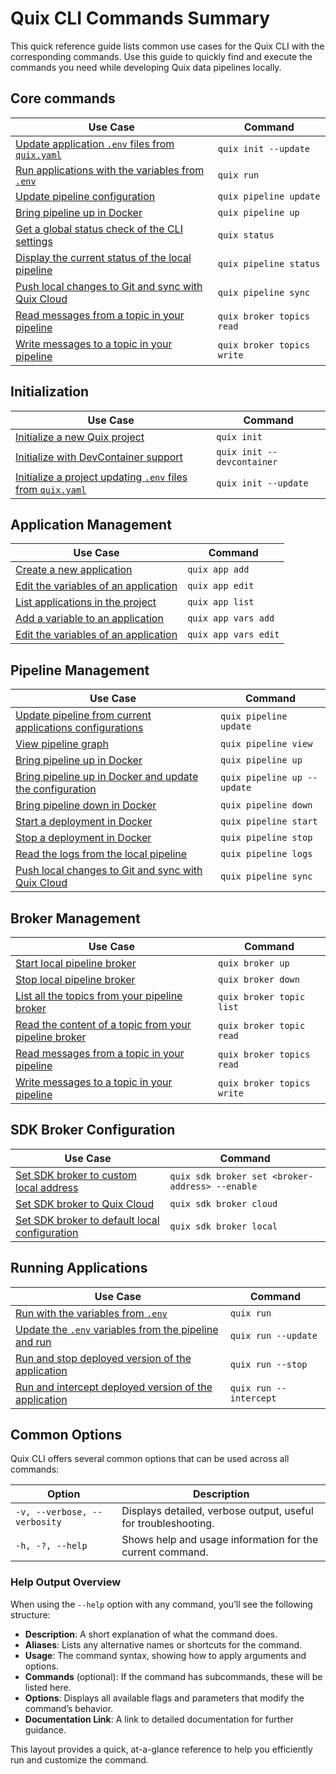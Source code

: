 # Quix CLI Commands Summary

This quick reference guide lists common use cases for the Quix CLI with the corresponding commands. Use this guide to quickly find and execute the commands you need while developing Quix data pipelines locally.

## Core commands

| Use Case                                                                               | Command                    |
| -------------------------------------------------------------------------------------- | -------------------------- |
| [Update application `.env` files from `quix.yaml`](./cli-reference/init.md)            | `quix init --update`       |
| [Run applications with the variables from `.env`](./cli-reference/run.md)              | `quix run`                 |
| [Update pipeline configuration](./cli-reference/pipeline/update.md)                    | `quix pipeline update`     |
| [Bring pipeline up in Docker](./cli-reference/pipeline/up.md)                          | `quix pipeline up`         |
| [Get a global status check of the CLI settings](./cli-reference/status.md)             | `quix status`              |
| [Display the current status of the local pipeline](./cli-reference/pipeline/status.md) | `quix pipeline status`     |
| [Push local changes to Git and sync with Quix Cloud](./cli-reference/pipeline/sync.md) | `quix pipeline sync`       |
| [Read messages from a topic in your pipeline](./cli-reference/broker/topics/read.md)   | `quix broker topics read`  |
| [Write messages to a topic in your pipeline](./cli-reference/broker/topics/write.md)   | `quix broker topics write` |

## Initialization

| Use Case                                                                               | Command                    |
| -------------------------------------------------------------------------------------- | -------------------------- |
| [Initialize a new Quix project](./cli-reference/init.md)                               | `quix init`                |
| [Initialize with DevContainer support](./cli-reference/init.md)                        | `quix init --devcontainer` |
| [Initialize a project updating `.env` files from `quix.yaml`](./cli-reference/init.md) | `quix init --update`       |

## Application Management

| Use Case                                                                       | Command              |
| ------------------------------------------------------------------------------ | -------------------- |
| [Create a new application](./cli-reference/apps/create.md)                     | `quix app add`       |
| [Edit the variables of an application](./cli-reference/apps/edit.md)           | `quix app edit`      |
| [List applications in the project](./cli-reference/apps/list.md)               | `quix app list`      |
| [Add a variable to an application](./cli-reference/apps/variables/create.md)   | `quix app vars add`  |
| [Edit the variables of an application](./cli-reference/apps/variables/edit.md) | `quix app vars edit` |

## Pipeline Management

| Use Case                                                                                       | Command                     |
| ---------------------------------------------------------------------------------------------- | --------------------------- |
| [Update pipeline from current applications configurations](./cli-reference/pipeline/update.md) | `quix pipeline update`      |
| [View pipeline graph](./cli-reference/pipeline/view.md)                                        | `quix pipeline view`        |
| [Bring pipeline up in Docker](./cli-reference/pipeline/up.md)                                  | `quix pipeline up`          |
| [Bring pipeline up in Docker and update the configuration](./cli-reference/pipeline/up.md)     | `quix pipeline up --update` |
| [Bring pipeline down in Docker](./cli-reference/pipeline/down.md)                              | `quix pipeline down`        |
| [Start a deployment in Docker](./cli-reference/pipeline/start.md)                              | `quix pipeline start`       |
| [Stop a deployment in Docker](./cli-reference/pipeline/stop.md)                                | `quix pipeline stop`        |
| [Read the logs from the local pipeline](./cli-reference/pipeline/logs.md)                      | `quix pipeline logs`        |
| [Push local changes to Git and sync with Quix Cloud](./cli-reference/pipeline/sync.md)         | `quix pipeline sync`        |

## Broker Management

| Use Case                                                                                       | Command                    |
| ---------------------------------------------------------------------------------------------- | -------------------------- |
| [Start local pipeline broker](./cli-reference/broker/up.md)                                    | `quix broker up`           |
| [Stop local pipeline broker](./cli-reference/broker/down.md)                                   | `quix broker down`         |
| [List all the topics from your pipeline broker](./cli-reference/broker/topics/list.md)         | `quix broker topic list`   |
| [Read the content of a topic from your pipeline broker](./cli-reference/broker/topics/read.md) | `quix broker topic read`   |
| [Read messages from a topic in your pipeline](./cli-reference/broker/topics/read.md)           | `quix broker topics read`  |
| [Write messages to a topic in your pipeline](./cli-reference/broker/topics/write.md)           | `quix broker topics write` |

## SDK Broker Configuration

| Use Case                                                                             | Command                                         |
| ------------------------------------------------------------------------------------ | ----------------------------------------------- |
| [Set SDK broker to custom local address](./cli-reference/sdk/broker/set.md)          | `quix sdk broker set <broker-address> --enable` |
| [Set SDK broker to Quix Cloud](./cli-reference/sdk/broker/cloud.md)                  | `quix sdk broker cloud`                         |
| [Set SDK broker to default local configuration](./cli-reference/sdk/broker/local.md) | `quix sdk broker local`                         |

## Running Applications

| Use Case                                                                        | Command                |
| ------------------------------------------------------------------------------- | ---------------------- |
| [Run with the variables from `.env`](./cli-reference/run.md)                    | `quix run`             |
| [Update the `.env` variables from the pipeline and run](./cli-reference/run.md) | `quix run --update`    |
| [Run and stop deployed version of the application](./cli-reference/run.md)      | `quix run --stop`      |
| [Run and intercept deployed version of the application](./cli-reference/run.md) | `quix run --intercept` |

## Common Options

Quix CLI offers several common options that can be used across all commands:

| Option                       | Description                                                    |
| ---------------------------- | -------------------------------------------------------------- |
| `-v, --verbose, --verbosity` | Displays detailed, verbose output, useful for troubleshooting. |
| `-h, -?, --help`             | Shows help and usage information for the current command.      |

### Help Output Overview

When using the `--help` option with any command, you’ll see the following structure:

- **Description**: A short explanation of what the command does.
- **Aliases**: Lists any alternative names or shortcuts for the command.
- **Usage**: The command syntax, showing how to apply arguments and options.
- **Commands** (optional): If the command has subcommands, these will be listed here.
- **Options**: Displays all available flags and parameters that modify the command’s behavior.
- **Documentation Link**: A link to detailed documentation for further guidance.

This layout provides a quick, at-a-glance reference to help you efficiently run and customize the command.